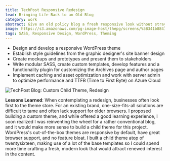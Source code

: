 ```yaml
---
title: TechPost Responsive Redesign
lead: Bringing Life Back to an Old Blog
category: work
abstract: Give an old policy blog a fresh responsive look without straying from the branding guidelines or losing any legacy browser compatibility.
image: https://s3.amazonaws.com/pg-image-host/thepg/screens/%5B341b884118cf238effacae70d76377ea%5D_tp.png
tags: SASS, Responsive Design, WordPress, Theming
---
```


- Design and develop a responsive WordPress theme
- Establish style guidelines from the graphic designer's site banner design
- Create mockups and prototypes and present them to stakeholders
- Write modular SASS, create custom templates, develop features and a functionality plugin for customizing the Archives page and author pages
- Implement caching and asset optimization and work with server admin to optimize performance and TTFB (Time to First Byte) on Azure Cloud

![TechPost Blog: Custom Child Theme, Redesign](https://s3.amazonaws.com/pg-image-host/thepg/screens/tp.gif)

**Lessons Learned**: When contemplating a redesign, businesses often look first to the theme store. For an existing brand, one-size-fits-all solutions are difficult to tame and often lack support for older browsers. I proposed building a custom theme, and while offered a good learning experience, I soon realized I was reinventing the wheel for a rather conventional blog, and it would make more sense to build a child theme for this project. WordPress's out-of-the-box themes are responsive by default, have great browser support, and no feature bloat. I built a child theme atop of twentysixteen, making use of a lot of the base templates so I could spend more time crafting a fresh, modern look that would attract renewed interest in the content.
